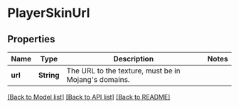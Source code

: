 # PlayerSkinUrl

## Properties
Name | Type | Description | Notes
------------ | ------------- | ------------- | -------------
**url** | **String** | The URL to the texture, must be in Mojang's domains. | 

[[Back to Model list]](../README.md#documentation-for-models) [[Back to API list]](../README.md#documentation-for-api-endpoints) [[Back to README]](../README.md)


